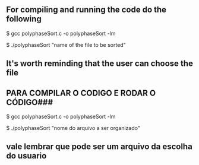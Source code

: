 ## For compiling and running the code do the following ##

$ gcc polyphaseSort.c -o polyphaseSort -lm

$ ./polyphaseSort "name of the file to be sorted"

## It's worth reminding that the user can choose the file

## PARA COMPILAR O CODIGO E RODAR O CÓDIGO###

$ gcc polyphaseSort.c -o polyphaseSort -lm

$ ./polyphaseSort "nome do arquivo a ser organizado"

## vale lembrar que pode ser um arquivo da escolha do usuario
